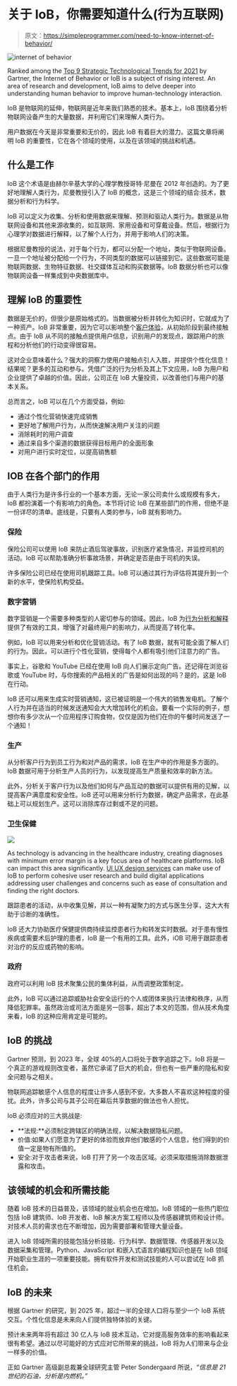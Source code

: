 # 关于 IoB，你需要知道什么(行为互联网)

> 原文：<https://simpleprogrammer.com/need-to-know-internet-of-behavior/>

![internet of behavior](img/9f5e79ac1b69d965c7e9a8eb70695f6a.png)

Ranked among the [Top 9 Strategic Technological Trends for 2021](https://emtemp.gcom.cloud/ngw/globalassets/en/information-technology/documents/insights/top-tech-trends-ebook-2021.pdf) by Gartner, the Internet of Behavior or IoB is a subject of rising interest. An area of research and development, IoB aims to delve deeper into understanding human behavior to improve human-technology interaction.

IoB 是物联网的延伸，物联网是近年来我们熟悉的技术。基本上，IoB 围绕着分析物联网设备产生的大量数据，并利用它们来理解人类行为。

用户数据在今天是非常重要和无价的，因此 IoB 有着巨大的潜力。这篇文章将阐明 IoB 的重要性，它在各个领域的使用，以及在该领域的挑战和机遇。

## 什么是工作

IoB 这个术语是由赫尔辛基大学的心理学教授哥特·尼曼在 2012 年创造的。为了更好地理解人类行为，尼曼教授引入了 IoB 的概念，这是三个领域的结合:技术，数据分析和行为科学。

IoB 可以定义为收集、分析和使用数据来理解、预测和驱动人类行为。数据是从物联网设备和其他来源收集的，如互联网、家用设备和可穿戴设备。然后，根据行为心理学对数据进行解释，以了解个人行为，并用于影响人们的决策。

根据尼曼教授的说法，对于每个行为，都可以分配一个地址，类似于物联网设备。一旦一个地址被分配给一个行为，不同类型的数据可以链接到它。这些数据可能是物联网数据、生物特征数据、社交媒体互动和购买数据等。IoB 数据分析也可以像物联网设备一样集成到中央数据库中。

## 理解 IoB 的重要性

数据是无价的，但很少是原始格式的。当数据被分析并转化为知识时，它就成为了一种资产。IoB 非常重要，因为它可以影响整个[客户体验](https://simpleprogrammer.com/machine-learning-customer-experience/)，从初始阶段到最终接触点。由于 IoB 从不同的接触点提供用户信息，识别用户的发现点，跟踪用户的旅程和分析他们的行动变得很容易。

这对企业意味着什么？强大的洞察力使用户接触点引人入胜，并提供个性化信息！结果呢？更多的互动和参与。凭借广泛的行为分析及其上下文应用，IoB 为用户和企业提供了卓越的价值。因此，公司正在 IoB 大量投资，以改善他们与用户的基本关系。

总而言之，IoB 可以在几个方面受益，例如:

*   通过个性化营销快速完成销售
*   更好地了解用户行为，从而快速解决用户关注的问题
*   消除耗时的用户调查
*   通过来自多个渠道的数据获得目标用户的全面形象
*   对用户进行实时定位，以提高销售额

## IOB 在各个部门的作用

由于人类行为是许多行业的一个基本方面，无论一家公司卖什么或规模有多大，IoB 都扮演着一个有影响力的角色。本节将讨论 IoB 在某些部门的作用，但绝不是一份详尽的清单。底线是，只要有人类的参与，IoB 就有影响力。

### 保险

保险公司可以使用 IoB 来防止酒后驾驶事故，识别医疗紧急情况，并监控司机的活动。IoB 可以帮助准确分析事故场景，并确定是否是由于司机的失误。

许多保险公司已经在使用司机跟踪工具。IoB 可以通过其行为评估将其提升到一个新的水平，使保险机构受益。

### 数字营销

数字营销是一个需要多种类型的人密切参与的领域。因此，IoB 为[行为分析和解释](https://www.amazon.com/dp/1398606480/makithecompsi-20)提供了有效的工具，增强了对最终用户的影响力，从而提高了转化率。

例如，IoB 可以用来分析和优化营销活动。有了 IoB 数据，就有可能全面了解人们的行为。因此，可以进行个性化营销，使得每个人都有吸引他们注意力的广告。

事实上，谷歌和 YouTube 已经在使用 IoB 向人们展示定向广告。还记得在浏览谷歌或 YouTube 时，与你搜索的产品相关的广告是如何出现的吗？是的，这是 IoB 在行动。

IoB 还可以用来生成实时营销通知，这已被证明是一个伟大的销售发电机。了解个人行为并在适当的时候发送通知会大大增加转化的机会。要看一个实际的例子，想想你有多少次从一个应用程序订购食物，仅仅是因为他们在你的午餐时间发送了一个通知！

### 生产

从分析客户行为到员工行为和对产品的需求，IoB 在生产中的作用是多方面的。IoB 数据可用于分析生产人员的行为，以发现提高生产质量和效率的新方法。

此外，分析关于客户行为以及他们如何与产品互动的数据可以提供有用的见解，以提高客户满意度和安全性。IoB 还可以用来分析行为数据，确定产品需求，在此基础上可以规划生产。这可以消除库存过剩或不足的问题。

### 卫生保健

![](img/7b3d473fb8346b2b97fe60ecf76217e0.png)

As technology is advancing in the healthcare industry, creating diagnoses with minimum error margin is a key focus area of healthcare platforms. IoB can impact this area significantly. [UI UX design services](https://aufaitux.com/services/) can make use of IoB to perform cohesive user research and build digital applications addressing user challenges and concerns such as ease of consultation and finding the right doctors.

跟踪患者的活动，从中收集见解，并以一种有凝聚力的方式与医生分享，这大大有助于诊断的准确性。

IoB 还大力协助医疗保健提供商持续监控患者行为和转发实时数据。对于患有慢性疾病或需要术后护理的患者，IoB 是一个有用的工具。此外，iOB 可用于跟踪患者对治疗的反应或药物的影响。

### 政府

政府可以利用 IoB 技术聚集公民的集体利益，从而调整政策制定。

此外，IoB 可以通过追踪威胁社会安全运行的个人或团体来执行法律和秩序，从而降低犯罪率。虽然政治或司法方面是另一回事，超出了本文的范围，但从技术角度来看，IoB 的这种应用肯定是可能的。

## IoB 的挑战

Gartner 预测，到 2023 年，全球 40%的人口将处于数字追踪之下。IoB 将是一个真正的游戏规则改变者，虽然它承诺了巨大的机会，但也有一些严重的隐私和安全问题与之相关。

物联网追踪敏感个人信息的程度让许多人感到不安。大多数人不喜欢这种程度的侵扰。此外，许多公司与其子公司在幕后共享数据的做法也令人担忧。

IoB 必须应对的三大挑战是:

*   **法规:**必须制定跨辖区的明确法规，以解决数据隐私问题。
*   价值:如果人们愿意为了更好的体验而放弃他们敏感的个人信息，他们得到的价值一定是物有所值的。
*   安全:对于攻击者来说，IoB 打开了另一个攻击区域。必须采取措施消除数据泄露和攻击。

## 该领域的机会和所需技能

随着 IoB 技术的日益普及，该领域的就业机会也在增加。IoB 领域的一些热门职位包括 IoB 建筑师、IoB 开发者、IoB 解决方案工程师以及传感器建筑师和设计师。对技术人员的需求也在不断增加，因为需要部署和管理大量设备。

进入 IoB 领域所需的技能包括分析技能、行为科学、数据管理、传感器开发以及数据采集和管理。Python、JavaScript 和嵌入式语言的编程知识也是在 IoB 领域开始职业生涯的一项重要技能。拥有软件开发和测试技能的人可以尝试在 IoB 抓住机会。

## IoB 的未来

根据 Gartner 的研究，到 2025 年，超过一半的全球人口将与至少一个 IoB 系统交互。个性化信息是未来向人们提供独特体验的关键。

预计未来两年将有超过 30 亿人与 IoB 技术互动，它对提高服务效率的影响看起来很有希望。通过以尽可能好的方式应对它所带来的挑战，IoB 将为人们带来与企业一样多的价值。

正如 Gartner 高级副总裁兼全球研究主管 Peter Sondergaard 所说，*“信息是 21 世纪的石油，分析是内燃机。”*